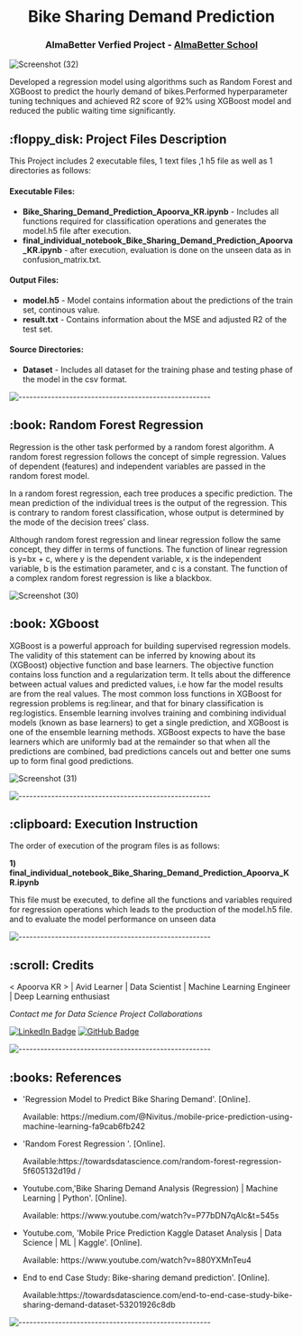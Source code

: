 
</p>
<h1 align="center"> Bike Sharing Demand Prediction </h1>
<h3 align="center"> AlmaBetter Verfied Project - <a href="https://www.almabetter.com/"> AlmaBetter School </a> </h5>



![Screenshot (32)](https://user-images.githubusercontent.com/102009481/177841865-7d86b86b-2849-4240-92c5-26ee85b8715b.png)




<p>Developed a regression model using algorithms such as Random Forest and XGBoost to predict the hourly demand of bikes.Performed hyperparameter tuning techniques and achieved R2 score of 92% using XGBoost model and reduced the public waiting time significantly.</p>

<h2> :floppy_disk: Project Files Description</h2>


<p>This Project includes 2 executable files, 1 text files ,1 h5 file as well as 1 directories as follows:</p>
<h4>Executable Files:</h4>
<ul>
  
  <li><b>Bike_Sharing_Demand_Prediction_Apoorva_KR.ipynb</b> - Includes all functions required for classification operations  and generates the model.h5 file after execution.</li>
  <li><b>final_individual_notebook_Bike_Sharing_Demand_Prediction_Apoorva_KR.ipynb</b> -  after execution, evaluation is done on the unseen data as in confusion_matrix.txt.</li>
</ul>

<h4>Output Files:</h4>
<ul>
  <li><b>model.h5</b> - Model contains information about the predictions of the train set, continous value.</li>
  <li><b>result.txt</b> - Contains information about the MSE and adjusted R2 of the test set.</li>
  
</ul>

<h4>Source Directories:</h4>
<ul>
  <li><b>Dataset</b> - Includes all dataset  for the training phase  and testing phase of the model in the csv format.</li>
  
</ul>


  
</ul>

![-----------------------------------------------------](https://raw.githubusercontent.com/andreasbm/readme/master/assets/lines/rainbow.png)

<h2> :book: Random Forest Regression </h2>

<p> Regression is the other task performed by a random forest algorithm. A random forest regression follows the concept of simple regression. Values of dependent (features) and independent variables are passed in the random forest model.

In a random forest regression, each tree produces a specific prediction. The mean prediction of the individual trees is the output of the regression. This is contrary to random forest classification, whose output is determined by the mode of the decision trees’ class.

Although random forest regression and linear regression follow the same concept, they differ in terms of functions. The function of linear regression is y=bx + c, where y is the dependent variable, x is the independent variable, b is the estimation parameter, and c is a constant. The function of a complex random forest regression is like a blackbox.
   
  ![Screenshot (30)](https://user-images.githubusercontent.com/102009481/177840433-ff993854-46d5-4a0f-bc39-941a6e05d1cc.png)


<h2> :book: XGboost </h2>

<p> XGBoost is a powerful approach for building supervised regression models. The validity of this statement can be inferred by knowing about its (XGBoost) objective function and base learners. The objective function contains loss function and a regularization term. It tells about the difference between actual values and predicted values, i.e how far the model results are from the real values. The most common loss functions in XGBoost for regression problems is reg:linear, and that for binary classification is reg:logistics. Ensemble learning involves training and combining individual models (known as base learners) to get a single prediction, and XGBoost is one of the ensemble learning methods. XGBoost expects to have the base learners which are uniformly bad at the remainder so that when all the predictions are combined, bad predictions cancels out and better one sums up to form final good predictions.


![Screenshot (31)](https://user-images.githubusercontent.com/102009481/177841156-6e6d4692-ef27-40b3-afd6-f84c60442ba2.png)




![-----------------------------------------------------](https://raw.githubusercontent.com/andreasbm/readme/master/assets/lines/rainbow.png)

<h2> :clipboard: Execution Instruction</h2>
<p>The order of execution of the program files is as follows:</p>


<p><b>1) final_individual_notebook_Bike_Sharing_Demand_Prediction_Apoorva_KR.ipynb</b></p>
<p> This file must be executed, to define all the functions and variables required for regression operations which leads to the production of the model.h5 file. and to evaluate the model performance on unseen data






 

![-----------------------------------------------------](https://raw.githubusercontent.com/andreasbm/readme/master/assets/lines/rainbow.png)

<!-- CREDITS -->
<h2 id="credits"> :scroll: Credits</h2>

< Apoorva KR > | Avid Learner | Data Scientist | Machine Learning Engineer | Deep Learning enthusiast

<p> <i> Contact me for Data Science Project Collaborations</i></p>


[![LinkedIn Badge](https://img.shields.io/badge/LinkedIn-0077B5?style=for-the-badge&logo=linkedin&logoColor=white)](https://www.linkedin.com/in/apoorva-r-gowda/)
[![GitHub Badge](https://img.shields.io/badge/GitHub-100000?style=for-the-badge&logo=github&logoColor=white)](https://github.com/apoorvaKR12695)



![-----------------------------------------------------](https://raw.githubusercontent.com/andreasbm/readme/master/assets/lines/rainbow.png)
<h2> :books: References</h2>
<ul>
      <li><p>'Regression Model to Predict Bike Sharing Demand'. [Online].</p>
      <p>Available: https://medium.com/@Nivitus./mobile-price-prediction-using-machine-learning-fa9cab6fb242
  </li>
  
  <li><p>'Random Forest Regression '. [Online].</p>
      <p>Available:https://towardsdatascience.com/random-forest-regression-5f605132d19d /</p>
  </li>
  <li><p>Youtube.com,'Bike Sharing Demand Analysis (Regression) | Machine Learning | Python'. [Online].</p>
      <p>Available: https://www.youtube.com/watch?v=P77bDN7qAlc&t=545s</p>
  </li>
  <li><p>Youtube.com, 'Mobile Price Prediction Kaggle Dataset Analysis | Data Science | ML | Kaggle'. [Online].</p>
      <p>Available: https://www.youtube.com/watch?v=880YXMnTeu4 </p>
  </li>
  <li><p>End to end Case Study: Bike-sharing demand prediction'. [Online].</p>
      <p>Available:https://towardsdatascience.com/end-to-end-case-study-bike-sharing-demand-dataset-53201926c8db</p>
  </li>
  
</ul>

![-----------------------------------------------------](https://raw.githubusercontent.com/andreasbm/readme/master/assets/lines/rainbow.png)




